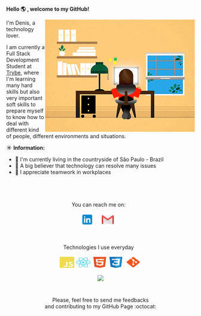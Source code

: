 **Hello :earth_americas: , welcome to my GitHub!**

<img align="right" src="https://github.com/denisjo7/denisjo7/blob/main/dev_working.gif">

I'm Denis, a technology lover.

I am currently a Full Stack Development Student at [Trybe](https://www.betrybe.com/), where I'm learning many hard skills but also very important soft skills to prepare myself to know how to deal with different kind of people, different environments and situations.

:sunny: **Information:** 

- :house_with_garden: I'm currently living in the countryside of São Paulo - Brazil
- :thought_balloon: A big believer that technology can resolve many issues
- :handshake: I appreciate teamwork in workplaces

<br>

#

<p align="center">
  You can reach me on:⠀
</p>

<p align="center">
  <a href="https://www.linkedin.com/in/denis-jonathan"><img src="https://github.com/denisjo7/denisjo7/blob/main/linkedin.svg" width="35px" alt="LinkedIn icon"></a> &nbsp; &nbsp;
  <a href="mailto:denisjonathan7@gmail.com?subject=Hello%20Denis"><img src="https://github.com/denisjo7/denisjo7/blob/main/gmail.svg" width="35px" alt="Gmail icon"></a> &nbsp; &nbsp;
</p>

<div align="center" style="display: inline_block"><br>
  <p>
    Technologies I use everyday⠀
  </p>
  <img align="center" alt="JavaScript Icon" height="30" width="40" src="https://raw.githubusercontent.com/devicons/devicon/master/icons/javascript/javascript-plain.svg">
  <img align="center" alt="React icon" height="30" width="40" src="https://raw.githubusercontent.com/devicons/devicon/master/icons/react/react-original.svg">
  <img align="center" alt="HTML icon" height="30" width="40" src="https://raw.githubusercontent.com/devicons/devicon/master/icons/html5/html5-original.svg">
  <img align="center" alt="CSS icon" height="30" width="40" src="https://raw.githubusercontent.com/devicons/devicon/master/icons/css3/css3-original.svg">
  <img align="center" alt="Git icon" height="35" width="45" src="https://github.com/denisjo7/denisjo7/blob/main/git.svg" />
</div>

<br>

<div align="center">
  <a href="https://github.com/denisjo7"></a>
  <img height="150em" src="https://github-readme-stats.vercel.app/api?username=denisjo7&show_icons=true&theme=radical&include_all_commits=true&count_private=true"/>
</div>

#

<p align="center">
  Please, feel free to send me feedbacks <br>
  and contributing to my GitHub Page :octocat:
</p>
